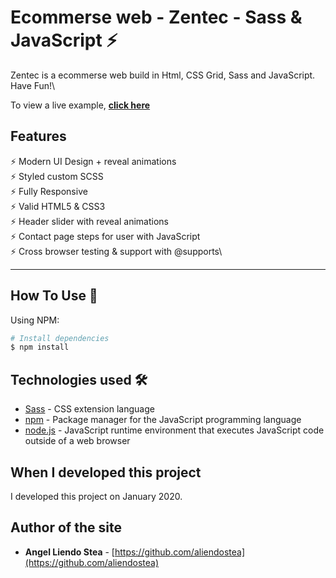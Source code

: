 # Ecommerse web - Zentec - Sass & JavaScript ⚡️

Zentec is a ecommerse web build in Html, CSS Grid, Sass and JavaScript. Have Fun!\

To view a live example, **[click here](http://somoszentec.com/)**

## Features

⚡️ Modern UI Design + reveal animations\
⚡️ Styled custom SCSS\
⚡️ Fully Responsive\
⚡️ Valid HTML5 & CSS3\
⚡️ Header slider with reveal animations\
⚡️ Contact page steps for user with JavaScript\
⚡️ Cross browser testing & support with @supports\

---

## How To Use 🔧

Using NPM:
```bash
# Install dependencies
$ npm install

```

## Technologies used 🛠️

- [Sass](https://sass-lang.com/documentation) - CSS extension language
- [npm](https://www.npmjs.com/) - Package manager for the JavaScript programming language
- [node.js](https://nodejs.org/en/) - JavaScript runtime environment that executes JavaScript code outside of a web browser

## When I developed this project 

I developed this project on January 2020. 

## Author of the site

- **Angel Liendo Stea** - [https://github.com/aliendostea](https://github.com/aliendostea)

